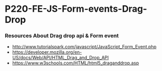 # P220-FE-JS-Form-events-Drag-Drop

### Resources About Drag drop api & Form event
* http://www.tutorialspark.com/javascript/JavaScript_Form_Event.php
* https://developer.mozilla.org/en-US/docs/Web/API/HTML_Drag_and_Drop_API
* https://www.w3schools.com/HTML/html5_draganddrop.asp
